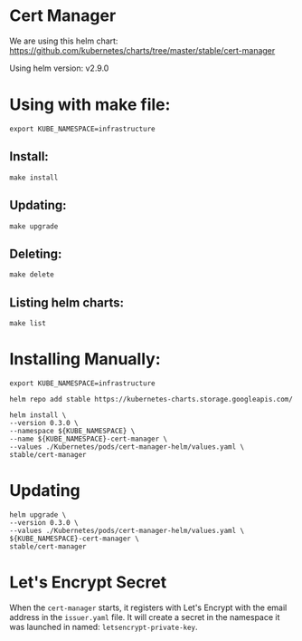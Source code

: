 Cert Manager
============

We are using this helm chart: https://github.com/kubernetes/charts/tree/master/stable/cert-manager

Using helm version: v2.9.0

# Using with make file:
```
export KUBE_NAMESPACE=infrastructure
```

## Install:
```
make install
```

## Updating:
```
make upgrade
```

## Deleting:
```
make delete
```

## Listing helm charts:
```
make list
```

# Installing Manually:
```
export KUBE_NAMESPACE=infrastructure
```

```
helm repo add stable https://kubernetes-charts.storage.googleapis.com/

helm install \
--version 0.3.0 \
--namespace ${KUBE_NAMESPACE} \
--name ${KUBE_NAMESPACE}-cert-manager \
--values ./Kubernetes/pods/cert-manager-helm/values.yaml \
stable/cert-manager
```

# Updating

```
helm upgrade \
--version 0.3.0 \
--values ./Kubernetes/pods/cert-manager-helm/values.yaml \
${KUBE_NAMESPACE}-cert-manager \
stable/cert-manager
```

# Let's Encrypt Secret
When the `cert-manager` starts, it registers with Let's Encrypt with the email
address in the `issuer.yaml` file.  It will create a secret in the namespace
it was launched in named: `letsencrypt-private-key`.
